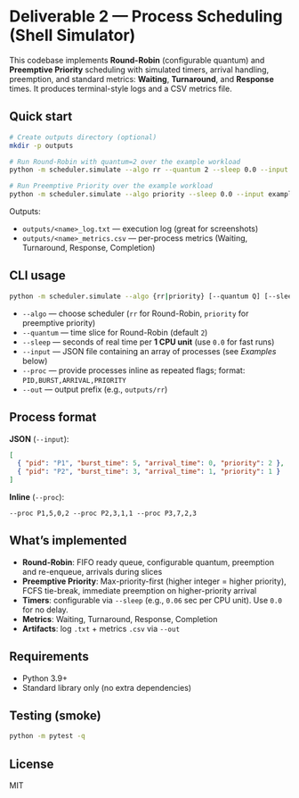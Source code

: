 # Deliverable 2 — Process Scheduling (Shell Simulator)

This codebase implements **Round-Robin** (configurable quantum) and **Preemptive Priority** scheduling
with simulated timers, arrival handling, preemption, and standard metrics:
**Waiting**, **Turnaround**, and **Response** times. It produces terminal-style logs and a CSV metrics file.

## Quick start

```bash
# Create outputs directory (optional)
mkdir -p outputs

# Run Round-Robin with quantum=2 over the example workload
python -m scheduler.simulate --algo rr --quantum 2 --sleep 0.0 --input examples/demo_rr.json --out outputs/rr

# Run Preemptive Priority over the example workload
python -m scheduler.simulate --algo priority --sleep 0.0 --input examples/demo_priority.json --out outputs/priority
```

Outputs:
- `outputs/<name>_log.txt` — execution log (great for screenshots)
- `outputs/<name>_metrics.csv` — per-process metrics (Waiting, Turnaround, Response, Completion)

## CLI usage

```bash
python -m scheduler.simulate --algo {rr|priority} [--quantum Q] [--sleep S] (--input FILE | --proc PID,BURST,ARRIVAL,PRIO ... ) --out OUT_PREFIX
```

- `--algo` — choose scheduler (`rr` for Round-Robin, `priority` for preemptive priority)
- `--quantum` — time slice for Round-Robin (default `2`)
- `--sleep` — seconds of real time per **1 CPU unit** (use `0.0` for fast runs)
- `--input` — JSON file containing an array of processes (see *Examples* below)
- `--proc` — provide processes inline as repeated flags; format: `PID,BURST,ARRIVAL,PRIORITY`
- `--out` — output prefix (e.g., `outputs/rr`)

## Process format

**JSON** (`--input`):
```json
[
  { "pid": "P1", "burst_time": 5, "arrival_time": 0, "priority": 2 },
  { "pid": "P2", "burst_time": 3, "arrival_time": 1, "priority": 1 }
]
```

**Inline** (`--proc`):
```
--proc P1,5,0,2 --proc P2,3,1,1 --proc P3,7,2,3
```

## What’s implemented

- **Round-Robin**: FIFO ready queue, configurable quantum, preemption and re-enqueue, arrivals during slices
- **Preemptive Priority**: Max-priority-first (higher integer = higher priority), FCFS tie-break, immediate preemption on higher-priority arrival
- **Timers**: configurable via `--sleep` (e.g., `0.06` sec per CPU unit). Use `0.0` for no delay.
- **Metrics**: Waiting, Turnaround, Response, Completion
- **Artifacts**: log `.txt` + metrics `.csv` via `--out`

## Requirements

- Python 3.9+
- Standard library only (no extra dependencies)

## Testing (smoke)

```bash
python -m pytest -q
```

## License

MIT
